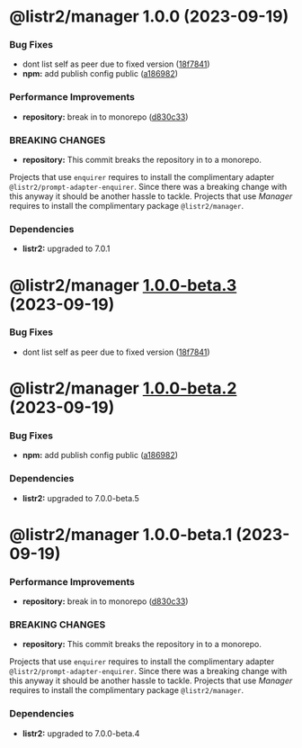 # @listr2/manager 1.0.0 (2023-09-19)


### Bug Fixes

* dont list self as peer due to fixed version ([18f7841](https://github.com/listr2/listr2/commit/18f78416f6d887871a830f3a6cf21ffff29b630d))
* **npm:** add publish config public ([a186982](https://github.com/listr2/listr2/commit/a1869821c94a3b73018a07ba7b721e3523575946))


### Performance Improvements

* **repository:** break in to monorepo ([d830c33](https://github.com/listr2/listr2/commit/d830c338ae8f0ee9e65d4102fc067ffb3e5ac820))


### BREAKING CHANGES

* **repository:** This commit breaks the repository in to a monorepo.

Projects that use `enquirer` requires to install the complimentary adapter `@listr2/prompt-adapter-enquirer`. Since there was a breaking change with this anyway it should be another hassle to tackle.
Projects that use _Manager_ requires to install the complimentary package `@listr2/manager`.





### Dependencies

* **listr2:** upgraded to 7.0.1

# @listr2/manager [1.0.0-beta.3](https://github.com/listr2/listr2/compare/@listr2/manager@1.0.0-beta.2...@listr2/manager@1.0.0-beta.3) (2023-09-19)


### Bug Fixes

* dont list self as peer due to fixed version ([18f7841](https://github.com/listr2/listr2/commit/18f78416f6d887871a830f3a6cf21ffff29b630d))

# @listr2/manager [1.0.0-beta.2](https://github.com/listr2/listr2/compare/@listr2/manager@1.0.0-beta.1...@listr2/manager@1.0.0-beta.2) (2023-09-19)


### Bug Fixes

* **npm:** add publish config public ([a186982](https://github.com/listr2/listr2/commit/a1869821c94a3b73018a07ba7b721e3523575946))





### Dependencies

* **listr2:** upgraded to 7.0.0-beta.5

# @listr2/manager 1.0.0-beta.1 (2023-09-19)


### Performance Improvements

* **repository:** break in to monorepo ([d830c33](https://github.com/listr2/listr2/commit/d830c338ae8f0ee9e65d4102fc067ffb3e5ac820))


### BREAKING CHANGES

* **repository:** This commit breaks the repository in to a monorepo.

Projects that use `enquirer` requires to install the complimentary adapter `@listr2/prompt-adapter-enquirer`. Since there was a breaking change with this anyway it should be another hassle to tackle.
Projects that use _Manager_ requires to install the complimentary package `@listr2/manager`.





### Dependencies

* **listr2:** upgraded to 7.0.0-beta.4
